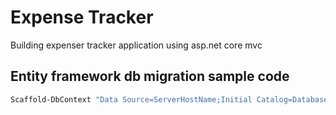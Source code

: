 # Expense Tracker
Building expenser tracker application using asp.net core mvc

## Entity framework db migration sample code
```sh
Scaffold-DbContext "Data Source=ServerHostName;Initial Catalog=DatabaseName;Persist Security Info=True;User ID=ServerUsername;Password=ServerPassword" Microsoft.EntityFrameworkCore.SqlServer -OutputDir Models
```
